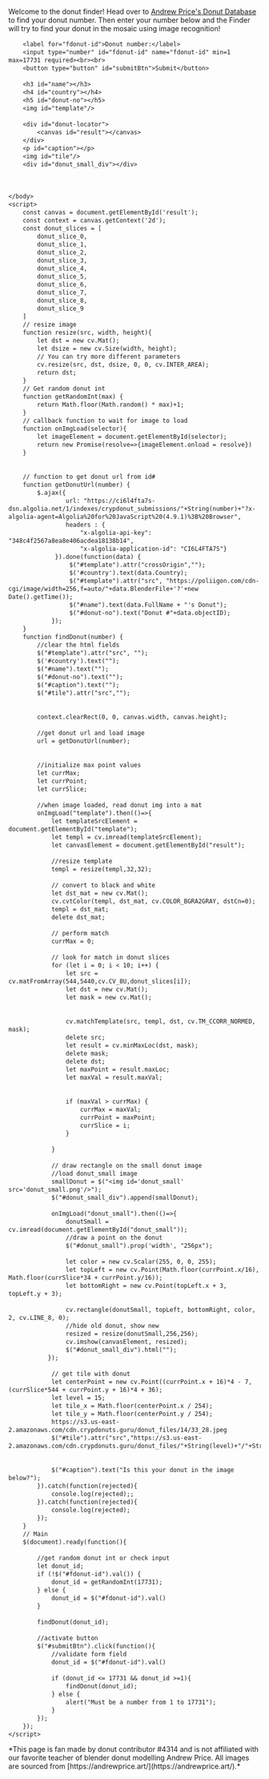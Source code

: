 Welcome to the donut finder! Head over to <a href="https://andrewprice.art/17731-first-steps/donuts" target="_blank">Andrew Price's Donut Database</a> to find your donut number. Then enter your number below and the Finder will try to find your donut in the mosaic using image recognition! 

<html>
    <head>
        <script src="https://ajax.googleapis.com/ajax/libs/jquery/3.6.0/jquery.min.js"></script>
        <script src="https://docs.opencv.org/3.3.1/opencv.js" type="text/javascript"></script>
        <script src="https://cryptoclidus.github.io/find_my_donut/donut_slice_0.js"></script>
        <script src="https://cryptoclidus.github.io/find_my_donut/donut_slice_1.js"></script>
        <script src="https://cryptoclidus.github.io/find_my_donut/donut_slice_2.js"></script>
        <script src="https://cryptoclidus.github.io/find_my_donut/donut_slice_3.js"></script>
        <script src="https://cryptoclidus.github.io/find_my_donut/donut_slice_4.js"></script>
        <script src="https://cryptoclidus.github.io/find_my_donut/donut_slice_5.js"></script>
        <script src="https://cryptoclidus.github.io/find_my_donut/donut_slice_6.js"></script>
        <script src="https://cryptoclidus.github.io/find_my_donut/donut_slice_7.js"></script>
        <script src="https://cryptoclidus.github.io/find_my_donut/donut_slice_8.js"></script>
        <script src="https://cryptoclidus.github.io/find_my_donut/donut_slice_9.js"></script>
    </head>
    <body>

        <label for="fdonut-id">Donut number:</label>
        <input type="number" id="fdonut-id" name="fdonut-id" min=1 max=17731 required><br><br>
        <button type="button" id="submitBtn">Submit</button>

        <h3 id="name"></h3>
        <h4 id="country"></h4>
        <h5 id="donut-no"></h5>
        <img id="template"/>
        
        <div id="donut-locator">
            <canvas id="result"></canvas>
        </div>
        <p id="caption"></p>
        <img id="tile"/>
        <div id="donut_small_div"></div>
        

        
    </body>
    <script>
        const canvas = document.getElementById('result');
        const context = canvas.getContext('2d');
        const donut_slices = [
            donut_slice_0,
            donut_slice_1,
            donut_slice_2,
            donut_slice_3,
            donut_slice_4,
            donut_slice_5,
            donut_slice_6,
            donut_slice_7,
            donut_slice_8,
            donut_slice_9
        ]
        // resize image 
        function resize(src, width, height){
            let dst = new cv.Mat();
            let dsize = new cv.Size(width, height);
            // You can try more different parameters
            cv.resize(src, dst, dsize, 0, 0, cv.INTER_AREA);
            return dst;
        }
        // Get random donut int
        function getRandomInt(max) {
            return Math.floor(Math.random() * max)+1;
        }
        // callback function to wait for image to load
        function onImgLoad(selector){
            let imageElement = document.getElementById(selector);
            return new Promise(resolve=>{imageElement.onload = resolve})
        }


        // function to get donut url from id#
        function getDonutUrl(number) {
            $.ajax({
                    url: "https://ci6l4fta7s-dsn.algolia.net/1/indexes/crypdonut_submissions/"+String(number)+"?x-algolia-agent=Algolia%20for%20JavaScript%20(4.9.1)%3B%20Browser",
                    headers : {
                        "x-algolia-api-key": "348c4f2567a8ea8e406acdea18138b14",
                        "x-algolia-application-id": "CI6L4FTA7S"}       
                 }).done(function(data) {
                     $("#template").attr("crossOrigin","");
                     $('#country').text(data.Country);
                     $("#template").attr("src", "https://poliigon.com/cdn-cgi/image/width=256,f=auto/"+data.BlenderFile+'?'+new Date().getTime());
                     $("#name").text(data.FullName + "'s Donut");
                     $("#donut-no").text("Donut #"+data.objectID);
                });
        }
        function findDonut(number) {
            //clear the html fields
            $("#template").attr("src", "");
            $('#country').text("");
            $("#name").text("");
            $("#donut-no").text("");
            $("#caption").text("");
            $("#tile").attr("src","");
            
            
            context.clearRect(0, 0, canvas.width, canvas.height);

            //get donut url and load image
            url = getDonutUrl(number);
                    
            
            //initialize max point values
            let currMax;
            let currPoint;
            let currSlice;
            
            //when image loaded, read donut img into a mat
            onImgLoad("template").then(()=>{
                let templateSrcElement = document.getElementById("template");
                let templ = cv.imread(templateSrcElement);
                let canvasElement = document.getElementById("result");
                
                //resize template
                templ = resize(templ,32,32);
                
                // convert to black and white
                let dst_mat = new cv.Mat();
                cv.cvtColor(templ, dst_mat, cv.COLOR_BGRA2GRAY, dstCn=0);
                templ = dst_mat;
                delete dst_mat;
                
                // perform match
                currMax = 0;
                
                // look for match in donut slices
                for (let i = 0; i < 10; i++) {
                    let src = cv.matFromArray(544,5440,cv.CV_8U,donut_slices[i]);
                    let dst = new cv.Mat();
                    let mask = new cv.Mat();


                    cv.matchTemplate(src, templ, dst, cv.TM_CCORR_NORMED, mask);
                    delete src;
                    let result = cv.minMaxLoc(dst, mask);
                    delete mask;
                    delete dst;
                    let maxPoint = result.maxLoc;
                    let maxVal = result.maxVal;
                    
                    
                    if (maxVal > currMax) {
                        currMax = maxVal;
                        currPoint = maxPoint;
                        currSlice = i;
                    }
                    
                }
                    
                // draw rectangle on the small donut image
                //load donut_small image
                smallDonut = $("<img id='donut_small' src='donut_small.png'/>");
                $("#donut_small_div").append(smallDonut);
                
                onImgLoad("donut_small").then(()=>{
                    donutSmall = cv.imread(document.getElementById("donut_small"));
                    //draw a point on the donut
                    $("#donut_small").prop('width', "256px"); 
                    
                    let color = new cv.Scalar(255, 0, 0, 255);
                    let topLeft = new cv.Point(Math.floor(currPoint.x/16), Math.floor(currSlice*34 + currPoint.y/16));
                    let bottomRight = new cv.Point(topLeft.x + 3, topLeft.y + 3);

                    cv.rectangle(donutSmall, topLeft, bottomRight, color, 2, cv.LINE_8, 0);
                    //hide old donut, show new
                    resized = resize(donutSmall,256,256);
                    cv.imshow(canvasElement, resized);
                    $("#donut_small_div").html("");
               });
                
                // get tile with donut
                let centerPoint = new cv.Point((currPoint.x + 16)*4 - 7, (currSlice*544 + currPoint.y + 16)*4 + 36);
                let level = 15;
                let tile_x = Math.floor(centerPoint.x / 254);
                let tile_y = Math.floor(centerPoint.y / 254);
                https://s3.us-east-2.amazonaws.com/cdn.crypdonuts.guru/donut_files/14/33_28.jpeg
                $("#tile").attr("src","https://s3.us-east-2.amazonaws.com/cdn.crypdonuts.guru/donut_files/"+String(level)+"/"+String(tile_x)+"_"+String(tile_y)+".jpeg");
                

                $("#caption").text("Is this your donut in the image below?");
            }).catch(function(rejected){
                console.log(rejected);;
            }).catch(function(rejected){
                console.log(rejected);
            });
        }
        // Main
        $(document).ready(function(){

            //get random donut int or check input
            let donut_id;
            if (!$("#fdonut-id").val()) {
                donut_id = getRandomInt(17731);
            } else {
                donut_id = $("#fdonut-id").val()
            }
            
            findDonut(donut_id);
            
            //activate button
            $("#submitBtn").click(function(){
                //validate form field
                donut_id = $("#fdonut-id").val()
                
                if (donut_id <= 17731 && donut_id >=1){
                    findDonut(donut_id);
                } else {
                    alert("Must be a number from 1 to 17731");
                }
            });            
        });
    </script>
</html>
*This page is fan made by donut contributor #4314 and is not affiliated with our favorite teacher of blender donut modelling Andrew Price. All images are sourced from [https://andrewprice.art/](https://andrewprice.art/).*
